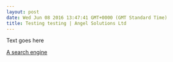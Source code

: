 ```yaml
---
layout: post
date: Wed Jun 08 2016 13:47:41 GMT+0000 (GMT Standard Time)
title: Testing testing | Angel Solutions Ltd
---
```


Text goes here

[A search engine](http://www.google.com)
